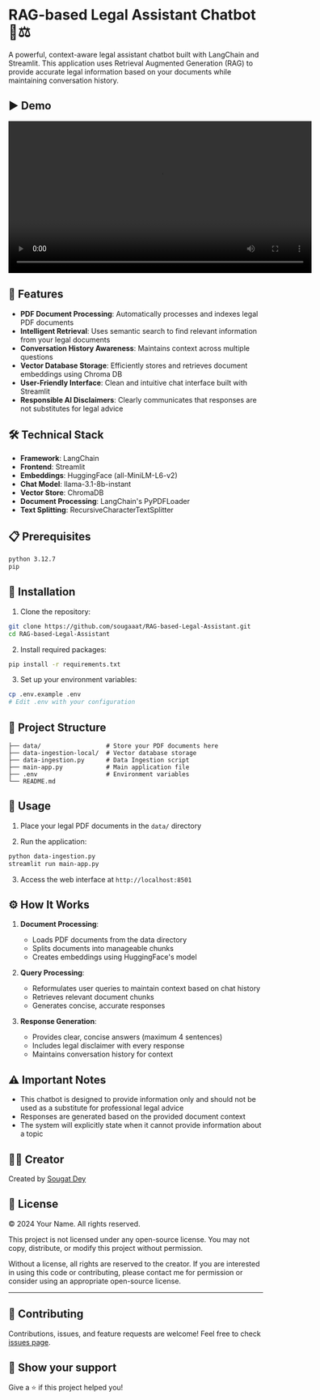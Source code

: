 # RAG-based Legal Assistant Chatbot 🤖⚖️

A powerful, context-aware legal assistant chatbot built with LangChain and Streamlit. This application uses Retrieval Augmented Generation (RAG) to provide accurate legal information based on your documents while maintaining conversation history.

## ▶️ Demo

<video width="600" controls>
  <source src="demo.mp4" type="video/mp4">
  Your browser does not support the video tag.
</video>

## 🌟 Features

- **PDF Document Processing**: Automatically processes and indexes legal PDF documents
- **Intelligent Retrieval**: Uses semantic search to find relevant information from your legal documents
- **Conversation History Awareness**: Maintains context across multiple questions
- **Vector Database Storage**: Efficiently stores and retrieves document embeddings using Chroma DB
- **User-Friendly Interface**: Clean and intuitive chat interface built with Streamlit
- **Responsible AI Disclaimers**: Clearly communicates that responses are not substitutes for legal advice

## 🛠️ Technical Stack

- **Framework**: LangChain
- **Frontend**: Streamlit
- **Embeddings**: HuggingFace (all-MiniLM-L6-v2)
- **Chat Model**: llama-3.1-8b-instant
- **Vector Store**: ChromaDB
- **Document Processing**: LangChain's PyPDFLoader
- **Text Splitting**: RecursiveCharacterTextSplitter

## 📋 Prerequisites

```bash
python 3.12.7
pip
```

## 🚀 Installation

1. Clone the repository:
```bash
git clone https://github.com/sougaaat/RAG-based-Legal-Assistant.git
cd RAG-based-Legal-Assistant
```

2. Install required packages:
```bash
pip install -r requirements.txt
```

3. Set up your environment variables:
```bash
cp .env.example .env
# Edit .env with your configuration
```

## 📁 Project Structure

```
├── data/                  # Store your PDF documents here
├── data-ingestion-local/  # Vector database storage
├── data-ingestion.py      # Data Ingestion script
├── main-app.py            # Main application file
├── .env                   # Environment variables
└── README.md
```

## 💫 Usage

1. Place your legal PDF documents in the `data/` directory

2. Run the application:
```bash
python data-ingestion.py
streamlit run main-app.py
```

3. Access the web interface at `http://localhost:8501`

## ⚙️ How It Works

1. **Document Processing**:
   - Loads PDF documents from the data directory
   - Splits documents into manageable chunks
   - Creates embeddings using HuggingFace's model

2. **Query Processing**:
   - Reformulates user queries to maintain context based on chat history
   - Retrieves relevant document chunks
   - Generates concise, accurate responses

3. **Response Generation**:
   - Provides clear, concise answers (maximum 4 sentences)
   - Includes legal disclaimer with every response
   - Maintains conversation history for context

## ⚠️ Important Notes

- This chatbot is designed to provide information only and should not be used as a substitute for professional legal advice
- Responses are generated based on the provided document context
- The system will explicitly state when it cannot provide information about a topic

## 👨‍💻 Creator

Created by [Sougat Dey](https://www.linkedin.com/in/sougatdey/)

## 📄 License

© 2024 Your Name. All rights reserved.

This project is not licensed under any open-source license. You may not copy, distribute, or modify this project without permission.

Without a license, all rights are reserved to the creator. If you are interested in using this code or contributing, please contact me for permission or consider using an appropriate open-source license.

---

## 🤝 Contributing

Contributions, issues, and feature requests are welcome! Feel free to check [issues page](https://github.com/sougaaat/RAG-based-Legal-Assistant/issues).

## 🌟 Show your support

Give a ⭐️ if this project helped you!
